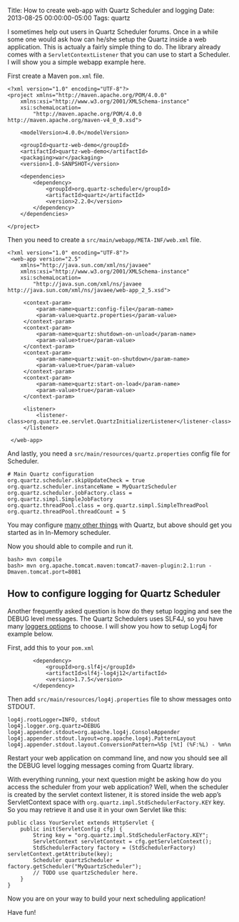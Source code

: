 Title: How to create web-app with Quartz Scheduler and logging
Date: 2013-08-25 00:00:00-05:00
Tags: quartz



I sometimes help out users in Quartz Scheduler forums. Once in a while some one would
ask how can he/she setup the Quartz inside a web application. This is actualy a fairly
simple thing to do. The library already comes with a `ServletContextListener` that
you can use to start a Scheduler. I will show you a simple webapp example here.

First create a Maven `pom.xml` file.

    <?xml version="1.0" encoding="UTF-8"?>
    <project xmlns="http://maven.apache.org/POM/4.0.0"
        xmlns:xsi="http://www.w3.org/2001/XMLSchema-instance"
        xsi:schemaLocation=
            "http://maven.apache.org/POM/4.0.0 http://maven.apache.org/maven-v4_0_0.xsd">
    
        <modelVersion>4.0.0</modelVersion>
    
        <groupId>quartz-web-demo</groupId>
        <artifactId>quartz-web-demo</artifactId>
        <packaging>war</packaging>
        <version>1.0-SANPSHOT</version>
    
        <dependencies>
            <dependency>
                <groupId>org.quartz-scheduler</groupId>
                <artifactId>quartz</artifactId>
                <version>2.2.0</version>
            </dependency>
        </dependencies>
    
    </project>

Then you need to create a `src/main/webapp/META-INF/web.xml` file.

    <?xml version="1.0" encoding="UTF-8"?>
     <web-app version="2.5"
        xmlns="http://java.sun.com/xml/ns/javaee"
        xmlns:xsi="http://www.w3.org/2001/XMLSchema-instance"
        xsi:schemaLocation=
            "http://java.sun.com/xml/ns/javaee http://java.sun.com/xml/ns/javaee/web-app_2_5.xsd">
    
         <context-param>
             <param-name>quartz:config-file</param-name>
             <param-value>quartz.properties</param-value>
         </context-param>
         <context-param>
             <param-name>quartz:shutdown-on-unload</param-name>
             <param-value>true</param-value>
         </context-param>
         <context-param>
             <param-name>quartz:wait-on-shutdown</param-name>
             <param-value>true</param-value>
         </context-param>
         <context-param>
             <param-name>quartz:start-on-load</param-name>
             <param-value>true</param-value>
         </context-param>
    
         <listener>
             <listener-class>org.quartz.ee.servlet.QuartzInitializerListener</listener-class>
         </listener>
    
     </web-app>

And lastly, you need a `src/main/resources/quartz.properties` config file for Scheduler.

    # Main Quartz configuration
    org.quartz.scheduler.skipUpdateCheck = true
    org.quartz.scheduler.instanceName = MyQuartzScheduler
    org.quartz.scheduler.jobFactory.class = org.quartz.simpl.SimpleJobFactory
    org.quartz.threadPool.class = org.quartz.simpl.SimpleThreadPool
    org.quartz.threadPool.threadCount = 5

You may configure
[many other things](http://quartz-scheduler.org/documentation/quartz-2.2.x/configuration/) with Quartz,
but above should get you started as in In-Memory scheduler.

Now you should able to compile and run it.

    bash> mvn compile
    bash> mvn org.apache.tomcat.maven:tomcat7-maven-plugin:2.1:run -Dmaven.tomcat.port=8081

## How to configure logging for Quartz Scheduler

Another frequently asked question is how do they setup logging and see the DEBUG level
messages. The Quartz Schedulers uses SLF4J, so you have many
[loggers options](https://zemian.github.io/2013/08/how-to-configure-slf4j-with-different.html)
to choose. I will show you how to setup Log4j for example below.

First, add this to your `pom.xml`

            <dependency>
                <groupId>org.slf4j</groupId>
                <artifactId>slf4j-log4j12</artifactId>
                <version>1.7.5</version>
            </dependency>

Then add `src/main/resources/log4j.properties` file to show messages onto STDOUT.

    log4j.rootLogger=INFO, stdout
    log4j.logger.org.quartz=DEBUG
    log4j.appender.stdout=org.apache.log4j.ConsoleAppender
    log4j.appender.stdout.layout=org.apache.log4j.PatternLayout
    log4j.appender.stdout.layout.ConversionPattern=%5p [%t] (%F:%L) - %m%n

Restart your web application on command line, and now you should see all the DEBUG
level logging messages coming from Quartz library.

With everything running, your next question might be asking how do you access the scheduler
from your web application? Well, when the scheduler is created by the servlet context listener,
it is stored inside the web app&#8217;s ServletContext space with
`org.quartz.impl.StdSchedulerFactory.KEY` key. So you may retrieve it and use it in your
own Servlet like this:

    public class YourServlet extends HttpServlet {
        public init(ServletConfig cfg) {
            String key = "org.quartz.impl.StdSchedulerFactory.KEY";
            ServletContext servletContext = cfg.getServletContext();
            StdSchedulerFactory factory = (StdSchedulerFactory) servletContext.getAttribute(key);
            Scheduler quartzScheduler = factory.getScheduler("MyQuartzScheduler");
            // TODO use quartzScheduler here.
        }
    }

Now you are on your way to build your next scheduling application!

Have fun!

